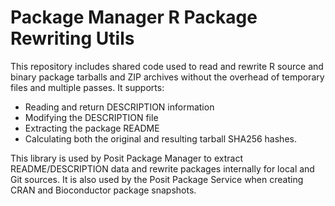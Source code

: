 # Package Manager R Package Rewriting Utils

This repository includes shared code used to read and rewrite R source and
binary package tarballs and ZIP archives without the overhead of temporary
files and multiple passes. It supports:

- Reading and return DESCRIPTION information
- Modifying the DESCRIPTION file
- Extracting the package README
- Calculating both the original and resulting tarball SHA256 hashes.

This library is used by Posit Package Manager to extract README/DESCRIPTION
data and rewrite packages internally for local and Git sources. It is also used
by the Posit Package Service when creating CRAN and Bioconductor package
snapshots.
